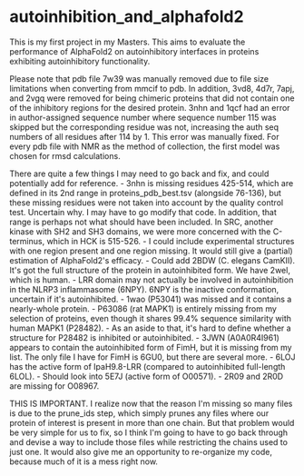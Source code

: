 # autoinhibition_and_alphafold2
This is my first project in my Masters. This aims to evaluate the performance of AlphaFold2 on autoinhibitory interfaces in proteins exhibiting autoinhibitory functionality.

Please note that pdb file 7w39 was manually removed due to file size limitations when converting from mmcif to pdb. In addition, 3vd8, 4d7r, 7apj, and 2vgq were removed for being chimeric proteins that did not contain one of the inhibitory regions for the desired protein. 3nhn and 1qcf had an error in author-assigned sequence number where sequence number 115 was skipped but the corresponding residue was not, increasing the auth seq numbers of all residues after 114 by 1. This error was manually fixed.
For every pdb file with NMR as the method of collection, the first model was chosen for rmsd calculations.

There are quite a few things I may need to go back and fix, and could potentially add for reference.
    - 3nhn is missing residues 425-514, which are defined in its 2nd range in proteins_pdb_best.tsv (alongside 76-136), but these missing residues were not taken into account by the quality control test. Uncertain why. I may have to go modify that code. In addition, that range is perhaps not what should have been included. In SRC, another kinase with SH2 and SH3 domains, we were more concerned with the C-terminus, which in HCK is 515-526.
    - I could include experimental structures with one region present and one region missing. It would still give a (partial) estimation of AlphaFold2's efficacy.
    - Could add 2BDW (C. elegans CamKII). It's got the full structure of the protein in autoinhibited form. We have 2wel, which is human.
    - LRR domain may not actually be involved in autoinhibition in the NLRP3 inflammasome (6NPY). 6NPY is the inactive conformation, uncertain if it's autoinhibited. 
    - 1wao (P53041) was missed and it contains a nearly-whole protein.
    - P63086 (rat MAPK1) is entirely missing from my selection of proteins, even though it shares 99.4% sequence similarity with human MAPK1 (P28482).
        - As an aside to that, it's hard to define whether a structure for P28482 is inhibited or autoinhibited.
    - 3JWN (A0A0R4I961) appears to contain the autoinhibited form of FimH, but it is missing from my list. The only file I have for FimH is 6GU0, but there are several more.
    - 6LOJ has the active form of IpaH9.8-LRR (compared to autoinhibited full-length 6LOL).
    - Should look into 5E7J (active form of O00571).
    - 2R09 and 2R0D are missing for O08967.

THIS IS IMPORTANT. I realize now that the reason I'm missing so many files is due to the prune_ids step, which simply prunes any files where our protein of interest is present in more than one chain. But that problem would be very simple for us to fix, so I think I'm going to have to go back through and devise a way to include those files while restricting the chains used to just one. It would also give me an opportunity to re-organize my code, because much of it is a mess right now. 